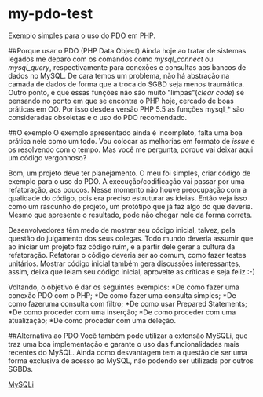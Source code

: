 # my-pdo-test
Exemplo simples para o uso do PDO em PHP.

##Porque usar o PDO (PHP Data Object)
Ainda hoje ao tratar de sistemas legados me deparo com os comandos como *mysql_connect* ou *mysql_query*, respectivamente para conexões e consultas aos bancos de dados no MySQL. De cara temos um problema, não há abstração na camada de dados de forma que a troca do SGBD seja menos traumática. Outro ponto, é que essas funções não são muito "limpas"(*clear code*) se pensando no ponto em que se encontra o PHP hoje, cercado de boas práticas em OO. Por isso desdea versão PHP 5.5 as funções mysql_* são consideradas obsoletas e o uso do PDO recomendado.

##O exemplo
O exemplo apresentado ainda é incompleto, falta uma boa prática nele como um todo. Vou colocar as melhorias em formato de *issue* e os resolvendo com o tempo. Mas você me pergunta, porque vai deixar aqui um código vergonhoso?

Bom, um projeto deve ter planejamento. O meu foi simples, criar código de exemplo para o uso do PDO. A execução/codificação vai passar por uma refatoração, aos poucos. Nesse momento não houve preocupação com a qualidade do código, pois era preciso estruturar as ideias. Então veja isso como um rascunho do projeto, um protótipo que já faz algo do que deveria. Mesmo que apresente o resultado, pode não chegar nele da forma correta. 

Desenvolvedores têm medo de mostrar seu código inicial, talvez, pela questão do julgamento dos seus colegas. Todo mundo deveria assumir que ao iniciar um projeto faz código ruim, e a partir dele gerar a cultura da refatoração. Refatorar o código deveria ser ao comum, como fazer testes unitários. Mostrar código inicial também gera discussões interessantes, assim, deixa que leiam seu código inicial, aproveite as críticas e seja feliz :-) 

Voltando, o objetivo é dar os seguintes exemplos:
*De como fazer uma conexão PDO com o PHP;
*De como fazer uma consulta simples;
*De como fazeruma consulta com filtro;
*De como usar Prepared Statements;
*De como proceder com uma inserção;
*De como proceder com uma atualização;
*De como proceder com uma deleção.

##Alternativa ao PDO
Você também pode utilizar a extensão MySQLi, que traz uma boa implementação e garante o uso das funcionalidades mais recentes do MySQL. Ainda como desvantagem tem a questão de ser uma forma exclusiva de acesso ao MySQL, não podendo ser utilizada por outros SGBDs.

[MySQLi](http://php.net/manual/pt_BR/book.mysqli.php "Extensão MySQLi")
